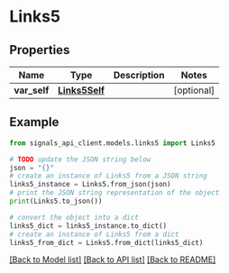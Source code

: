 # Links5


## Properties

Name | Type | Description | Notes
------------ | ------------- | ------------- | -------------
**var_self** | [**Links5Self**](Links5Self.md) |  | [optional] 

## Example

```python
from signals_api_client.models.links5 import Links5

# TODO update the JSON string below
json = "{}"
# create an instance of Links5 from a JSON string
links5_instance = Links5.from_json(json)
# print the JSON string representation of the object
print(Links5.to_json())

# convert the object into a dict
links5_dict = links5_instance.to_dict()
# create an instance of Links5 from a dict
links5_from_dict = Links5.from_dict(links5_dict)
```
[[Back to Model list]](../README.md#documentation-for-models) [[Back to API list]](../README.md#documentation-for-api-endpoints) [[Back to README]](../README.md)


